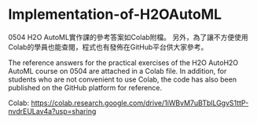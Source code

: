 # Implementation-of-H2OAutoML
0504 H2O AutoML實作課的參考答案如Colab附檔。 另外，為了讓不方便使用Colab的學員也能查閱，程式也有發佈在GitHub平台供大家參考。

The reference answers for the practical exercises of the H2O AutoH2O AutoML course on 0504 are attached in a Colab file. In addition, for students who are not convenient to use Colab, the code has also been published on the GitHub platform for reference.

Colab: https://colab.research.google.com/drive/1iWBvM7uBTblLGgvS1ttP-nvdrEULav4a?usp=sharing

